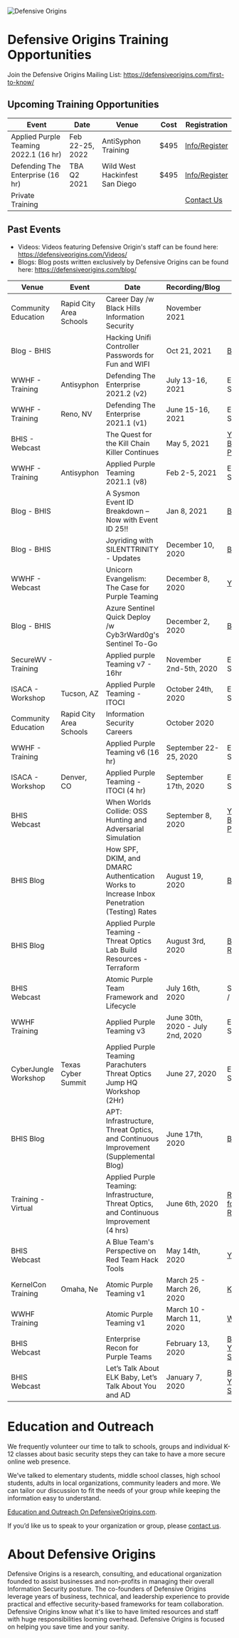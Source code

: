 
![Defensive Origins](https://defensiveorigins.com/wp-content/uploads/2020/05/defensive-origins-header-6-1536x760.png)
# Defensive Origins Training Opportunities 
Join the Defensive Origins Mailing List: https://defensiveorigins.com/first-to-know/

## Upcoming Training Opportunities


| Event                                  | Date          | Venue           | Cost | Registration                                                              |
|----------------------------------------|---------------|-----------------|------|---------------------------------------------------------------------------|
| Applied Purple Teaming 2022.1  (16 hr) | Feb 22-25, 2022 | AntiSyphon Training | $495 | [Info/Register](https://www.antisyphontraining.com/applied-purple-teaming-w-kent-ickler-and-jordan-drysdale/) |
| Defending The Enterprise (16 hr)   | TBA Q2 2021   | Wild West Hackinfest San Diego  | $495  | [Info/Register](https://www.antisyphontraining.com/defending-the-enterprise-w-kent-ickler-and-jordan-drysdale/)                                                                       |
| Private Training                       |               |                 |      | [Contact Us](https://defensiveorigins.com/contact/)                       |




## Past Events
* Videos: Videos featuring Defensive Origin's staff can be found here: https://defensiveorigins.com/Videos/
* Blogs: Blog posts written exclusively by Defensive Origins can be found here: https://defensiveorigins.com/blog/

| Venue                | Event                   | Date                                                                                        | Recording/Blog                   |                                                                                                                                                                                                                                                                                      |
|----------------------|-------------------------|---------------------------------------------------------------------------------------------|----------------------------------|--------------------------------------------------------------------------------------------------------------------------------------------------------------------------------------------------------------------------------------------------------------------------------------|
| Community Education  | Rapid City Area Schools | Career Day /w Black Hills Information Security                                              | November 2021                    |                                                                                                                                                                                                                                                                                      |
| Blog - BHIS          |                         | Hacking Unifi Controller Passwords for Fun and WIFI                                         | Oct 21, 2021                     | [Blog](https://www.blackhillsinfosec.com/hacking-unifi-controller-passwords-for-fun-and-wifi/)                                                                                                                                                                                       |
| WWHF - Training      | Antisyphon              | Defending The Enterprise 2021.2 (v2)                                                        | July 13-16, 2021                 | Emailed to Students                                                                                                                                                                                                                                                                            |
| WWHF - Training      | Reno, NV                | Defending The Enterprise 2021.1 (v1)                                                        | June 15-16, 2021                 | Emailed to Students                                                                                                                                                                                                                                                                            |
| BHIS - Webcast       |                         | The Quest for the Kill Chain Killer Continues                                               | May 5, 2021                      | [YouTube](https://www.youtube.com/watch?v=qbITDNZ6hi0) / [Blog](https://www.blackhillsinfosec.com/webcast-the-quest-for-the-kill-chain-killer-continues/) / [PodCast](https://content.blubrry.com/bhis/BHIS_QuestfortheKillChainKillerContinues.mp3)                                 |
| WWHF - Training      | Antisyphon              | Applied Purple Teaming 2021.1 (v8)                                                          | Feb 2-5, 2021                    | Emailed to Students                                                                                                                                                                                                                                                                            |
| Blog - BHIS          |                         | A Sysmon Event ID Breakdown – Now with Event ID 25!!                                        | Jan 8, 2021                      | [Blog](https://www.blackhillsinfosec.com/a-sysmon-event-id-breakdown/)                                                                                                                                                                                                               |
| Blog - BHIS          |                         | Joyriding with SILENTTRINITY - Updates                                                      | December 10, 2020                | [Blog](https://www.blackhillsinfosec.com/joyriding-with-silenttrinity-updates/)                                                                                                                                                                                                      |
| WWHF - Webcast       |                         | Unicorn Evangelism: The Case for Purple Teaming                                             | December 8, 2020                 | [YouTube](https://www.youtube.com/watch?v=VxUgr0MrBJA)                                                                                                                                                                                                                               |
| Blog - BHIS          |                         | Azure Sentinel Quick Deploy /w Cyb3rWard0g's Sentinel To-Go                                 | December 2, 2020                 | [Blog](https://www.blackhillsinfosec.com/azure-sentinel-quick-deploy-with-cyb3rward0gs-sentinel-to-go-lets-catch-cobalt-strike/)                                                                                                                                                     |
| SecureWV - Training  |                         | Applied purple Teaming v7 - 16hr                                                            | November 2nd-5th, 2020           | Emailed to Students                                                                                                                                                                                                                                                             |
| ISACA - Workshop     | Tucson, AZ              | Applied Purple Teaming - ITOCI                                                              | October 24th, 2020               | Emailed to Students                                                                                                                                                                                                                                                                                  |
| Community Education  | Rapid City Area Schools | Information Security Careers                                                                | October 2020                     |                                                                                                                                                                                                                                                                                      |
| WWHF - Training      |                         | Applied Purple Teaming v6 (16 hr)                                                           | September 22-25, 2020            | Emailed to Students                                                                                                                                                                                                                                                             |
| ISACA - Workshop     | Denver, CO              | Applied Purple Teaming - ITOCI (4 hr)                                                       | September 17th, 2020             | Emailed to Students                                                                                                                                                                                                                                                                            |
| BHIS Webcast         |                         | When Worlds Collide: OSS Hunting and Adversarial Simulation                                 | September 8, 2020                | [YouTube](https://www.youtube.com/watch?v=P2v-fq3JxDg) / [Blog](https://www.blackhillsinfosec.com/webcast-when-worlds-collide-oss-hunting-adversarial-simulation/) / [PodCast](https://media.blubrry.com/bhis/p/content.blubrry.com/bhis/Pretty_Little_Python_Secrets-Episode_1.mp3) |
| BHIS Blog            |                         | How SPF, DKIM, and DMARC Authentication Works to Increase Inbox Penetration (Testing) Rates | August 19, 2020                  | [Blog](https://www.blackhillsinfosec.com/how-spf-dkim-and-dmarc-authentication-works-to-increase-inbox-penetration-testing-rates/)                                                                                                                                                   |
| BHIS Blog            |                         | Applied Purple Teaming - Threat Optics Lab Build Resources - Terraform                      | August 3rd, 2020                 | [Blog][4] / [Git Repo](https://github.com/DefensiveOrigins/APT-Lab-Terraform)                                                                                                                                                                                                       |
| BHIS Webcast         |                         | Atomic Purple Team Framework and Lifecycle                                                  | July 16th, 2020                  | See email / [Git Repo][5]                                                                                                                                                                                                                                                     |
| WWHF Training        |                         | Applied Purple Teaming v3                                                                   | June 30th, 2020 - July 2nd, 2020 | Emailed to Students                                                                                                                                                                                                                                                                  |
| CyberJungle Workshop | Texas Cyber Summit      | Applied Purple Teaming <br>Parachuters Threat Optics Jump HQ Workshop (2Hr)<br>             | June 27, 2020                    | Emailed to Students                                                                                                                                                                                                                                                                    |
| BHIS Blog            |                         | APT: Infrastructure, Threat Optics, and Continuous Improvement (Supplemental Blog)          | June 17th, 2020                  | [BHIS Blog](https://www.blackhillsinfosec.com/how-to-deploy-windows-optics-commands-downloads-instructions-and-screenshots/)                                                                                                                                                         |
| Training - Virtual   |                         | Applied Purple Teaming: Infrastructure, Threat Optics, and Continuous Improvement (4 hrs)   | June 6th, 2020                   | [Register for Recording][7]                                                                                                                                                                                                                                                          |
| BHIS Webcast         |                         | A Blue Team's Perspective on Red Team Hack Tools                                            | May 14th, 2020                   | [YouTube](https://www.youtube.com/watch?v=0mIN2OU5hQE)                                                                                                                                                                                                                               |
| KernelCon Training   | Omaha, Ne               | Atomic Purple Teaming v1                                                                    | March 25 - March  26, 2020       | [KernelCon](https://kernelcon.org/)                                                                                                                                                                                                                                                  |
| WWHF Training        |                         | Atomic Purple Teaming v1                                                                    | March 10 - March 11, 2020        | [WWHF](https://wildwesthackinfest.com/)                                                                                                                                                                                                                                              |
| BHIS Webcast         |                         | Enterprise Recon for Purple Teams                                                           | February 13, 2020                | [BHIS Blog](https://www.blackhillsinfosec.com/webcast-enterprise-recon-for-purple-teams/)<br>[YouTube](https://www.youtube.com/watch?v=5c4KHB8dZMw)<br>[Slides](https://activecountermeasures.com/presentations)                                                                     |
| BHIS Webcast         |                         | Let’s Talk About ELK Baby, Let’s Talk About You and AD                                      | January 7, 2020                  | [BHIS Blog](https://www.blackhillsinfosec.com/webcast-lets-talk-about-elk-baby-lets-talk-about-you-and-ad/)<br>[YouTube](https://www.youtube.com/watch?v=c0qOmu3pChc)<br>[Slides](https://www.activecountermeasures.com/acm-bhis-presentations/)                                     |

# Education and Outreach 
We frequently volunteer our time to talk to schools, groups and individual K-12 classes about basic security steps they can take to have a more secure online web presence. 

We’ve talked to elementary students, middle school classes, high school students, adults in local organizations, community leaders and more. We can tailor our discussion to fit the needs of your group while keeping the information easy to understand. 

[Education and Outreach On DefensiveOrigins.com](https://defensiveorigins.com/resources/).

If you’d like us to speak to your organization or group, please [contact us](https://defensiveorigins.com/contact/).

# About Defensive Origins

Defensive Origins is a research, consulting, and educational organization founded to assist businesses and non-profits in managing their overall Information Security posture.  The co-founders of Defensive Origins leverage years of business, technical, and leadership experience to provide practical and effective security-based frameworks for team collaboration. Defensive Origins know what it's like to have limited resources and staff with huge responsibilities looming overhead.  Defensive Origins is focused on helping you save time and your sanity.

  [1]: https://redteamvillage.io/
  [2]: https://wildwesthackinfest.com/deadwood/training/
  [3]: https://wildwesthackinfest.com/wwhf-at-secure-wv/
  [4]: https://www.blackhillsinfosec.com/how-to-applied-purple-teaming-lab-build-on-azure-with-terraform/
  [5]: https://github.com/DefensiveOrigins/AtomicPurpleTeam
  [6]: https://junegle.io/
  [7]: https://attendee.gotowebinar.com/register/3725793414954629390
